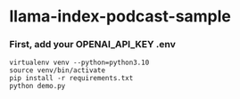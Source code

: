 # llama-index-podcast-sample
### First, add your OPENAI_API_KEY .env
```
virtualenv venv --python=python3.10
source venv/bin/activate
pip install -r requirements.txt
python demo.py
```
